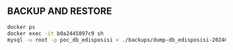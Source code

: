 ## BACKUP AND RESTORE

```sh
docker ps
docker exec -it b0a2445897c9 sh 
mysql -u root -p poc_db_edisposisi < ./backups/dump-db_edisposisi-202406290926.sql'
```
